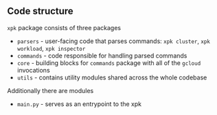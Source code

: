 ## Code structure

`xpk` package consists of three packages
- `parsers` - user-facing code that parses commands: `xpk cluster`, `xpk workload`, `xpk inspector`
- `commands` - code responsible for handling parsed commands
- `core` - building blocks for `commands` package with all of the `gcloud` invocations
- `utils` - contains utility modules shared across the whole codebase

Additionally there are modules
- `main.py` - serves as an entrypoint to the xpk